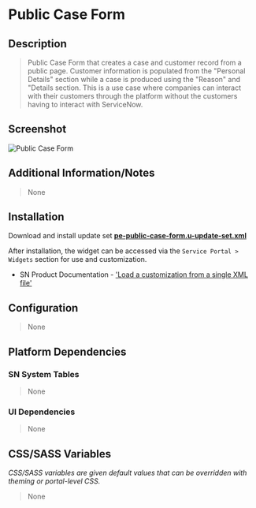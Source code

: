 # Public Case Form

## Description

> Public Case Form that creates a case and customer record from a public page. Customer information is populated from the "Personal Details" section while a case is produced using the "Reason" and "Details section. This is a use case where companies can interact with their customers through the platform without the customers having to interact with ServiceNow.

## Screenshot

![Public Case Form](https://raw.githubusercontent.com/platform-experience/serviceportal-widget-library/master/src/pe-public-case-form/images/pe-public-case-form.png)

## Additional Information/Notes

> None

## Installation

Download and install update set **[pe-public-case-form.u-update-set.xml](https://github.com/platform-experience/serviceportal-widget-library/blob/master/src/pe-public-case-form/pe-public-case-form.u-update-set.xml)**

After installation, the widget can be accessed via the `Service Portal > Widgets` section for use and customization.

* SN Product Documentation - ['Load a customization from a single XML file'](https://docs.servicenow.com/bundle/kingston-application-development/page/build/system-update-sets/task/t_SaveAnUpdateSetAsAnXMLFile.html)

## Configuration

> None

## Platform Dependencies

### SN System Tables

> None

### UI Dependencies

> None

## CSS/SASS Variables

_CSS/SASS variables are given default values that can be overridden with theming or portal-level CSS._

> None
